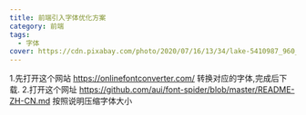 ```yaml
---
title: 前端引入字体优化方案
category: 前端
tags:
  - 字体
cover: https://cdn.pixabay.com/photo/2020/07/16/13/34/lake-5410987_960_720.jpg
---
```


1.先打开这个网站
<https://onlinefontconverter.com/>
转换对应的字体,完成后下载.
2.打开这个网址
<https://github.com/aui/font-spider/blob/master/README-ZH-CN.md>
按照说明压缩字体大小
